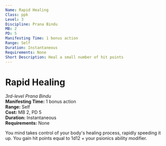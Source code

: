 ```yaml
---
Name: Rapid Healing
Class: ppk
Level: 3
Discipline: Prana Bindu
MB: 2
PD: 5
Manifesting Time: 1 bonus action
Range: Self
Duration: Instantaneous
Requirements: None
Short Description: Heal a small number of hit points
---
```

# Rapid Healing
*3rd-level Prana Bindu*\
**Manifesting Time:** 1 bonus action\
**Range:** Self\
**Cost:** MB 2, PD 5\
**Duration:** Instantaneous\
**Requirements:** None

You mind takes control of your body's healing
process, rapidly speeding it up. You gain hit points equal
to 1d12 + your psionics ability modifier.
